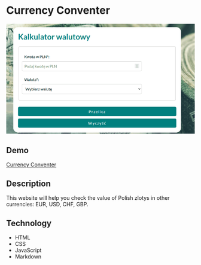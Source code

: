 # Currency Conventer

![Curreny Conventer](images/conventer.gif)

## Demo

[Currency Conventer](https://lukasznp88.github.io/currency-conventer/)

## Description

This website will help you check the value of Polish zlotys in other currencies: EUR, USD, CHF, GBP.

## Technology

- HTML
- CSS
- JavaScript
- Markdown



